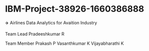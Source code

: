 # IBM-Project-38926-1660386888
✈️ Airlines Data Analytics for Avaition Industry

 Team Lead
    Pradeeshkumar R

 Team Member
      Prakash P
      Vasanthkumar K 
      Vijayabharathi K

